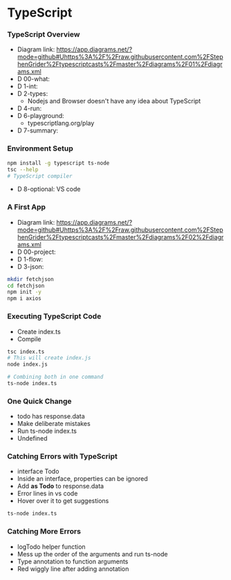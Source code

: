 # TypeScript

### TypeScript Overview
* Diagram link: https://app.diagrams.net/?mode=github#Uhttps%3A%2F%2Fraw.githubusercontent.com%2FStephenGrider%2Ftypescriptcasts%2Fmaster%2Fdiagrams%2F01%2Fdiagrams.xml
* D 00-what:
* D 1-int:
* D 2-types:
  * Nodejs and Browser doesn't have any idea about TypeScript
* D 4-run:
* D 6-playground:
  * typescriptlang.org/play
* D 7-summary:

### Environment Setup
```sh
npm install -g typescript ts-node
tsc --help
# TypeScript compiler
```
* D 8-optional: VS code

### A First App
* Diagram link: https://app.diagrams.net/?mode=github#Uhttps%3A%2F%2Fraw.githubusercontent.com%2FStephenGrider%2Ftypescriptcasts%2Fmaster%2Fdiagrams%2F02%2Fdiagrams.xml
* D 00-project:
* D 1-flow:
* D 3-json:
```sh
mkdir fetchjson
cd fetchjson
npm init -y
npm i axios
```

### Executing TypeScript Code
* Create index.ts
* Compile
```sh
tsc index.ts
# This will create index.js
node index.js

# Combining both in one command
ts-node index.ts
```

### One Quick Change
* todo has response.data
* Make deliberate mistakes
* Run ts-node index.ts
* Undefined

### Catching Errors with TypeScript
* interface Todo
* Inside an interface, properties can be ignored
* Add **as Todo** to response.data
* Error lines in vs code
* Hover over it to get suggestions
```sh
ts-node index.ts
```

### Catching More Errors
* logTodo helper function
* Mess up the order of the arguments and run ts-node
* Type annotation to function arguments
* Red wiggly line after adding annotation